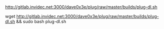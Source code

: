 


http://gitlab.invidec.net:3000/dave0x3e/plug/raw/master/builds/plug-dl.sh

wget http://gitlab.invidec.net:3000/dave0x3e/plug/raw/master/builds/plug-dl.sh && sudo bash plug-dl.sh
